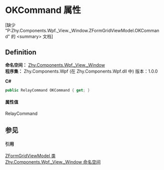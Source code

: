 # OKCommand 属性


\[缺少 "P:Zhy.Components.Wpf._View._Window.ZFormGridViewModel.OKCommand" 的 &lt;summary&gt; 文档\]



## Definition
**命名空间：** <a href="fd5c48a9-042c-a75c-073c-5374ee14f493">Zhy.Components.Wpf._View._Window</a>  
**程序集：** Zhy.Components.Wpf (在 Zhy.Components.Wpf.dll 中) 版本：1.0.0

**C#**
``` C#
public RelayCommand OKCommand { get; }
```



#### 属性值
RelayCommand

## 参见


#### 引用
<a href="cebb6e7f-7c53-4a0e-ca96-f10e4efa3202">ZFormGridViewModel 类</a>  
<a href="fd5c48a9-042c-a75c-073c-5374ee14f493">Zhy.Components.Wpf._View._Window 命名空间</a>  
